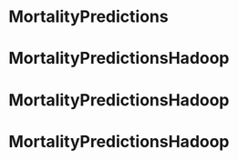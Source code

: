 # MortalityPredictions
# MortalityPredictionsHadoop
# MortalityPredictionsHadoop
# MortalityPredictionsHadoop
